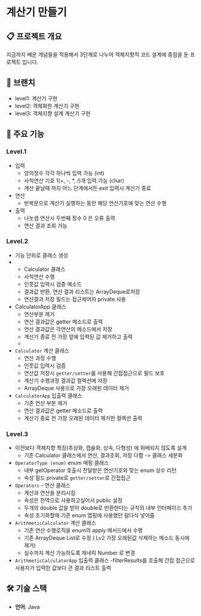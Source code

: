 # 계산기 만들기

## 📋 프로젝트 개요

지금까지 배운 개념들을 적용해서 3단계로 나누어 객체지향적 코드 설계에 중점을 둔 프로젝트 입니다.

## 🔄 브랜치

- level1: 계산기 구현
- level2: 객체화한 계산기 구현
- level3: 객체지향 설계 계산기 구현

## 🎯 주요 기능

### Level.1
- 입력
  - 양의정수 각각 하나씩 입력 가능 (int)
  - 사칙연산 기호 1(+, -, *, /)개 입력 가능 (char)
  - 계산 끝날때 까지 어느 단계에서든 exit 입력시 계산기 종료
- 연산
  - 반복문으로 계산기 실행하는 동안 해당 연산기호에 맞는 연산 수행
- 출력
  - 나눗셈 연산시 두번째 정수 0 은 오류 출력
  - 연산 결과 조회 가능
### Level.2
- 기능 단위로 클래스 생성
- - Calculator 클래스
  - 사칙연산 수행
  - 인풋값 입력시 검증 메소드
  - 결과값 반환, 연산 결과 리스트는 ArrayDeque로저장
  - 연산결과 저장 필드는 접근제어자 private 사용
- CalculatorApp 클래스
  - 연산부분 제거
  - 연산 결과값은 getter 메소드로 출력
  - 연산 결과값은 각연산의 메소드에서 저장
  - 계산기 종료 전 가장 앞에 입력된 값 제거하고 출력
  - 
- `Calculator` 계산 클래스
  - 연산 과정 수행
  - 인풋값 입력시 검증
  - 연산값 저장시 `getter/setter`를 사용해 간접접근으로 필드 보호
  - 계산기 수행과정 결과값 컬렉션에 저장
  - ArrayDeque 사용으로 가장 오래된 데이터 제거
- `CalculatorApp` 입출력 클래스
  - 기존 연산 부분 제거
  - 연산 결과값은 getter 메소드로 출력
  - 계산기 종료 전 가장 오래된 데이터 제거한 컬렉션 출력
### Level.3
- 이전보다 객체지향 특징(추상화, 캡슐화, 상속, 다형성) 에 위배되지 않도록 설계
  - 기존 Calculator 클래스에서 연산, 결과조회, 저장 다함 -> 클래스 세분화
- `OperatorType (enum)` enum 매핑 클래스
  - 내부 getOperator 호출시 전달받은 연산기호와 맞는 enum 상수 리턴
  - 속성 필드 private로 `getter/setter`로 간접접근
- `Operators` - 연산 클래스
  - 계산과 연산을 분리시킴
  - 속성은 전역으로 사용하고싶어서 public 설정
  - 두개의 double 값을 받아 double로 반환한다는 규칙의 내부 인터페이스 추가
  - 속성 초기화할때 기존 enum 맵핑에 사용했던 람다식 넣어줌
- `ArithmeticCalculator` 계산 클래스
  - 기존 연산 수행로직을 enum의 apply 메서드에서 수행
  - 기존 ArrayDeque List로 수정 ( Lv2 가장 오래된값 삭제하는 메소드 동시에 제거)
  - 실수까지 계산 가능하도록 제네릭 Number 로 변경
- `ArithmeticCalculatorApp` 입출력 클래스
  -filterResults를 호출해 간접 접근으로 사용자가 입력한 값보다 큰 결과 리스트 출력


## 🛠️ 기술 스택
- **언어**: Java


